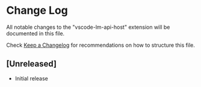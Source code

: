 # Change Log

All notable changes to the "vscode-lm-api-host" extension will be documented in this file.

Check [Keep a Changelog](http://keepachangelog.com/) for recommendations on how to structure this file.

## [Unreleased]

- Initial release